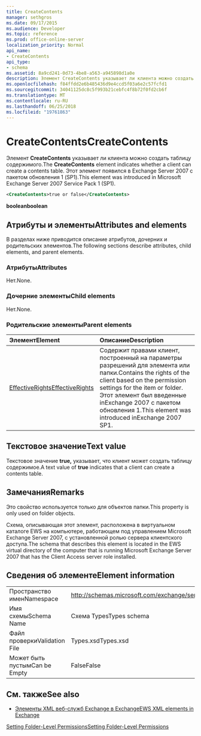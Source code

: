 ```yaml
---
title: CreateContents
manager: sethgros
ms.date: 09/17/2015
ms.audience: Developer
ms.topic: reference
ms.prod: office-online-server
localization_priority: Normal
api_name:
- CreateContents
api_type:
- schema
ms.assetid: 8a9cd241-0d73-4be8-a563-a945898d1a0e
description: Элемент CreateContents указывает ли клиента можно создать таблицу содержимого. Этот элемент появился в Exchange Server 2007 с пакетом обновления 1 (SP1).
ms.openlocfilehash: f84ffdd2e6b485436d9e4ccd5f03a6e2c57fcfd1
ms.sourcegitcommit: 34041125dc8c5f993b21cebfc4f8b72f0fd2cb6f
ms.translationtype: MT
ms.contentlocale: ru-RU
ms.lasthandoff: 06/25/2018
ms.locfileid: "19761863"
---
```

# <a name="createcontents"></a><span data-ttu-id="70fb4-104">CreateContents</span><span class="sxs-lookup"><span data-stu-id="70fb4-104">CreateContents</span></span>

<span data-ttu-id="70fb4-105">Элемент **CreateContents** указывает ли клиента можно создать таблицу содержимого.</span><span class="sxs-lookup"><span data-stu-id="70fb4-105">The **CreateContents** element indicates whether a client can create a contents table.</span></span> <span data-ttu-id="70fb4-106">Этот элемент появился в Exchange Server 2007 с пакетом обновления 1 (SP1).</span><span class="sxs-lookup"><span data-stu-id="70fb4-106">This element was introduced in Microsoft Exchange Server 2007 Service Pack 1 (SP1).</span></span> 
  
```xml
<CreateContents>true or false</CreateContents>
```

 <span data-ttu-id="70fb4-107">**boolean**</span><span class="sxs-lookup"><span data-stu-id="70fb4-107">**boolean**</span></span>
## <a name="attributes-and-elements"></a><span data-ttu-id="70fb4-108">Атрибуты и элементы</span><span class="sxs-lookup"><span data-stu-id="70fb4-108">Attributes and elements</span></span>

<span data-ttu-id="70fb4-109">В разделах ниже приводится описание атрибутов, дочерних и родительских элементов.</span><span class="sxs-lookup"><span data-stu-id="70fb4-109">The following sections describe attributes, child elements, and parent elements.</span></span>
  
### <a name="attributes"></a><span data-ttu-id="70fb4-110">Атрибуты</span><span class="sxs-lookup"><span data-stu-id="70fb4-110">Attributes</span></span>

<span data-ttu-id="70fb4-111">Нет.</span><span class="sxs-lookup"><span data-stu-id="70fb4-111">None.</span></span>
  
### <a name="child-elements"></a><span data-ttu-id="70fb4-112">Дочерние элементы</span><span class="sxs-lookup"><span data-stu-id="70fb4-112">Child elements</span></span>

<span data-ttu-id="70fb4-113">Нет.</span><span class="sxs-lookup"><span data-stu-id="70fb4-113">None.</span></span>
  
### <a name="parent-elements"></a><span data-ttu-id="70fb4-114">Родительские элементы</span><span class="sxs-lookup"><span data-stu-id="70fb4-114">Parent elements</span></span>

|<span data-ttu-id="70fb4-115">**Элемент**</span><span class="sxs-lookup"><span data-stu-id="70fb4-115">**Element**</span></span>|<span data-ttu-id="70fb4-116">**Описание**</span><span class="sxs-lookup"><span data-stu-id="70fb4-116">**Description**</span></span>|
|:-----|:-----|
|[<span data-ttu-id="70fb4-117">EffectiveRights</span><span class="sxs-lookup"><span data-stu-id="70fb4-117">EffectiveRights</span></span>](effectiverights.md) <br/> |<span data-ttu-id="70fb4-118">Содержит правами клиент, построенный на параметры разрешений для элемента или папки.</span><span class="sxs-lookup"><span data-stu-id="70fb4-118">Contains the rights of the client based on the permission settings for the item or folder.</span></span> <span data-ttu-id="70fb4-119">Этот элемент был введенные inExchange 2007 с пакетом обновления 1.</span><span class="sxs-lookup"><span data-stu-id="70fb4-119">This element was introduced inExchange 2007 SP1.</span></span>  <br/> |
   
## <a name="text-value"></a><span data-ttu-id="70fb4-120">Текстовое значение</span><span class="sxs-lookup"><span data-stu-id="70fb4-120">Text value</span></span>

<span data-ttu-id="70fb4-121">Текстовое значение **true,** указывает, что клиент может создать таблицу содержимое.</span><span class="sxs-lookup"><span data-stu-id="70fb4-121">A text value of **true** indicates that a client can create a contents table.</span></span> 
  
## <a name="remarks"></a><span data-ttu-id="70fb4-122">Замечания</span><span class="sxs-lookup"><span data-stu-id="70fb4-122">Remarks</span></span>

<span data-ttu-id="70fb4-123">Это свойство используется только для объектов папки.</span><span class="sxs-lookup"><span data-stu-id="70fb4-123">This property is only used on folder objects.</span></span>
  
<span data-ttu-id="70fb4-124">Схема, описывающая этот элемент, расположена в виртуальном каталоге EWS на компьютере, работающем под управлением Microsoft Exchange Server 2007, с установленной ролью сервера клиентского доступа.</span><span class="sxs-lookup"><span data-stu-id="70fb4-124">The schema that describes this element is located in the EWS virtual directory of the computer that is running Microsoft Exchange Server 2007 that has the Client Access server role installed.</span></span>
  
## <a name="element-information"></a><span data-ttu-id="70fb4-125">Сведения об элементе</span><span class="sxs-lookup"><span data-stu-id="70fb4-125">Element information</span></span>

|||
|:-----|:-----|
|<span data-ttu-id="70fb4-126">Пространство имен</span><span class="sxs-lookup"><span data-stu-id="70fb4-126">Namespace</span></span>  <br/> |http://schemas.microsoft.com/exchange/services/2006/types  <br/> |
|<span data-ttu-id="70fb4-127">Имя схемы</span><span class="sxs-lookup"><span data-stu-id="70fb4-127">Schema Name</span></span>  <br/> |<span data-ttu-id="70fb4-128">Схема Types</span><span class="sxs-lookup"><span data-stu-id="70fb4-128">Types schema</span></span>  <br/> |
|<span data-ttu-id="70fb4-129">Файл проверки</span><span class="sxs-lookup"><span data-stu-id="70fb4-129">Validation File</span></span>  <br/> |<span data-ttu-id="70fb4-130">Types.xsd</span><span class="sxs-lookup"><span data-stu-id="70fb4-130">Types.xsd</span></span>  <br/> |
|<span data-ttu-id="70fb4-131">Может быть пустым</span><span class="sxs-lookup"><span data-stu-id="70fb4-131">Can be Empty</span></span>  <br/> |<span data-ttu-id="70fb4-132">False</span><span class="sxs-lookup"><span data-stu-id="70fb4-132">False</span></span>  <br/> |
   
## <a name="see-also"></a><span data-ttu-id="70fb4-133">См. также</span><span class="sxs-lookup"><span data-stu-id="70fb4-133">See also</span></span>



- [<span data-ttu-id="70fb4-134">Элементы XML веб-служб Exchange в Exchange</span><span class="sxs-lookup"><span data-stu-id="70fb4-134">EWS XML elements in Exchange</span></span>](ews-xml-elements-in-exchange.md)


[<span data-ttu-id="70fb4-135">Setting Folder-Level Permissions</span><span class="sxs-lookup"><span data-stu-id="70fb4-135">Setting Folder-Level Permissions</span></span>](http://msdn.microsoft.com/library/c7530e86-5112-401c-b10a-9c054ae59f07%28Office.15%29.aspx)

